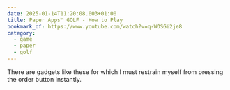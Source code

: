 ```yaml
---
date: 2025-01-14T11:20:08.003+01:00
title: Paper Apps™ GOLF - How to Play
bookmark_of: https://www.youtube.com/watch?v=q-WOSGi2je8
category:
  - game
  - paper
  - golf
---
```


There are gadgets like these for which I must restrain myself from pressing the order button instantly.
